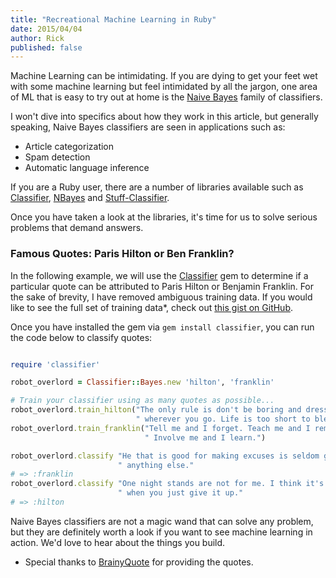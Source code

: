 ```yaml
---
title: "Recreational Machine Learning in Ruby"
date: 2015/04/04
author: Rick
published: false
---
```



Machine Learning can be intimidating. If you are dying to get your feet wet with some machine learning but feel intimidated by all the jargon, one area of ML that is easy to try out at home is the [Naive Bayes](https://en.wikipedia.org/wiki/Naive_Bayes_classifier) family of classifiers.

I won't dive into specifics about how they work in this article, but generally speaking, Naive Bayes classifiers are seen in applications such as:

 * Article categorization
 * Spam detection
 * Automatic language inference

If you are a Ruby user, there are a number of libraries available such as [Classifier](https://github.com/cardmagic/classifier), [NBayes](https://github.com/oasic/nbayes.git) and [Stuff-Classifier](https://github.com/alexandru/stuff-classifier).

Once you have taken a look at the libraries, it's time for us to solve serious problems that demand answers.

### Famous Quotes: Paris Hilton or Ben Franklin?

In the following example, we will use the [Classifier](https://github.com/cardmagic/classifier) gem to determine if a particular quote can be attributed to Paris Hilton or Benjamin Franklin. For the sake of brevity, I have removed ambiguous training data. If you would like to see the full set of training data*, check out [this gist on GitHub](https://gist.github.com/RickCarlino/afe6c5ed198b7bb0573b).

Once you have installed the gem via `gem install classifier`, you can run the code below to classify quotes:

```ruby

require 'classifier'

robot_overlord = Classifier::Bayes.new 'hilton', 'franklin'

# Train your classifier using as many quotes as possible...
robot_overlord.train_hilton("The only rule is don't be boring and dress cute"\
                            " wherever you go. Life is too short to blend in.")
robot_overlord.train_franklin("Tell me and I forget. Teach me and I remember."\
                              " Involve me and I learn.")

robot_overlord.classify "He that is good for making excuses is seldom good for"\
                        " anything else."
# => :franklin
robot_overlord.classify "One night stands are not for me. I think it's gross"\
                        " when you just give it up."
# => :hilton

```

Naive Bayes classifiers are not a magic wand that can solve any problem, but they are definitely worth a look if you want to see machine learning in action. We'd love to hear about the things you build.

* Special thanks to [BrainyQuote](http://www.brainyquote.com/) for providing the quotes.

